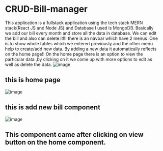 # CRUD-Bill-manager

This application is a fullstack application using the tech stack MERN stack(React JS  and Node JS) and Database I used is MongoDB.
Basically we add our bill every month and store all the data in database. We can edit the bill and also can delete it!!!
there is an navbar which have 2 menus .One is to show whole tables which we entered previously and the other menu help to create/add new data.
By adding a new data it automatically reflects on the home page!!
On the home page there is an option to view the particular data ,by clicking on it we come up with more options to edit as well as delete the data.
![image](https://user-images.githubusercontent.com/68855094/180607767-fbc9de34-cb71-445e-84c7-12c7a8c6eec8.png)
##                                                                  this is home page

![image](https://user-images.githubusercontent.com/68855094/180607872-e6fb9317-14b3-4cb1-a61f-cae2ad41cc82.png)

## this is add new bill component

![image](https://user-images.githubusercontent.com/68855094/180607938-6fa77b12-717e-4a68-aaf4-ad5d66f35eec.png)

## This component came after clicking on view button on the home component.
